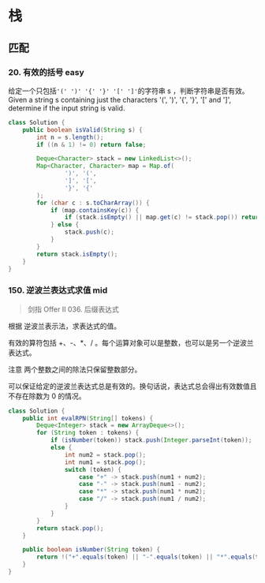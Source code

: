 # 栈

## 匹配

### 20. 有效的括号 easy

给定一个只包括`'(' ')' '{' '}' '[' ']'`的字符串 s ，判断字符串是否有效。  
Given a string s containing just the characters '(', ')', '{', '}', '[' and ']', determine if the input string is valid.

```java
class Solution {
    public boolean isValid(String s) {
        int n = s.length();
        if ((n & 1) != 0) return false;

        Deque<Character> stack = new LinkedList<>();
        Map<Character, Character> map = Map.of(
                ')', '(',
                ']', '[',
                '}', '{'
        );
        for (char c : s.toCharArray()) {
            if (map.containsKey(c)) {
                if (stack.isEmpty() || map.get(c) != stack.pop()) return false;
            } else {
                stack.push(c);
            }
        }
        return stack.isEmpty();
    }
}
```

### 150. 逆波兰表达式求值 mid

> 剑指 Offer II 036. 后缀表达式

根据 逆波兰表示法，求表达式的值。

有效的算符包括 +、-、\*、/ 。每个运算对象可以是整数，也可以是另一个逆波兰表达式。

注意 两个整数之间的除法只保留整数部分。

可以保证给定的逆波兰表达式总是有效的。换句话说，表达式总会得出有效数值且不存在除数为 0 的情况。

```java
class Solution {
    public int evalRPN(String[] tokens) {
        Deque<Integer> stack = new ArrayDeque<>();
        for (String token : tokens) {
            if (isNumber(token)) stack.push(Integer.parseInt(token));
            else {
                int num2 = stack.pop();
                int num1 = stack.pop();
                switch (token) {
                    case "+" -> stack.push(num1 + num2);
                    case "-" -> stack.push(num1 - num2);
                    case "*" -> stack.push(num1 * num2);
                    case "/" -> stack.push(num1 / num2);
                }
            }
        }
        return stack.pop();
    }

    public boolean isNumber(String token) {
        return !("+".equals(token) || "-".equals(token) || "*".equals(token) || "/".equals(token));
    }
}
```
